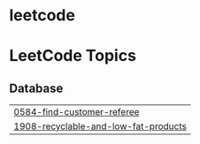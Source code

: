 # leetcode
<!---LeetCode Topics Start-->
# LeetCode Topics
## Database
|  |
| ------- |
| [0584-find-customer-referee](https://github.com/aziqhamidun/leetcode/tree/master/0584-find-customer-referee) |
| [1908-recyclable-and-low-fat-products](https://github.com/aziqhamidun/leetcode/tree/master/1908-recyclable-and-low-fat-products) |
<!---LeetCode Topics End-->